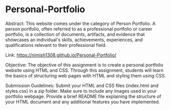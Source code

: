 # Personal-Portfolio
Abstract:
This website comes under the category of Person Portfolio. A person portfolio, often referred to as a professional portfolio or career portfolio, is a collection of documents, artifacts, and evidence that showcases an individual's skills, achievements, experiences, and qualifications relevant to their professional field. 

Link:  https://nimish1308.github.io/Personal-Portfolio/

Objective:
The objective of this assignment is to create a personal portfolio website using HTML
and CSS. Through this assignment, students will learn the basics of structuring web
pages with HTML and styling them using CSS.

Submission Guidelines:
Submit your HTML and CSS files (index.html and styles.css) in a zip folder.
Make sure to include any images used in your portfolio webpage.
Provide a brief README file explaining the structure of your HTML document
and any additional features you have implemented.

